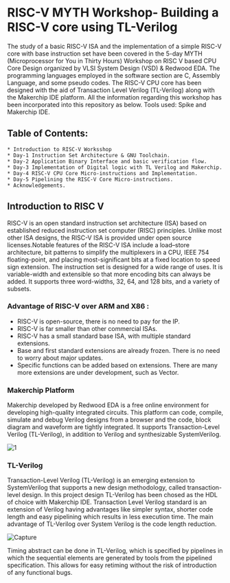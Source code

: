 # RISC-V MYTH Workshop- Building a RISC-V core using TL-Verilog
The study of a basic RISC-V ISA and the implementation of a simple RISC-V core with base instruction set have been covered in the 5-day MYTH (Microprocessor for You in Thirty Hours) Workshop on RISC V based CPU Core Design organized by VLSI System Design (VSD) & Redwood EDA. The programming languages employed in the software section are C, Assembly Language, and some pseudo codes. 
The RISC-V CPU core has been designed with the aid of Transaction Level Verilog (TL-Verilog) along with the Makerchip IDE platform. All the information regarding this workshop has been incorporated into this repository as below. Tools used: Spike and Makerchip IDE.

## Table of Contents:

```
* Introduction to RISC-V Worksshop
* Day-1 Instruction Set Architecture & GNU Toolchain.
* Day-2 Application Binary Interface and basic verification flow.
* Day-3 Implementation of Digital logic with TL Verilog and Makerchip.
* Day-4 RISC-V CPU Core Micro-instructions and Implementation.
* Day-5 Pipelining the RISC-V Core Micro-instructions.
* Acknowledgements.
```

## Introduction to RISC V
RISC-V is an open standard instruction set architecture (ISA) based on established reduced instruction set computer (RISC) principles. Unlike most other ISA designs, the RISC-V ISA is provided under open source licenses.Notable features of the RISC-V ISA include a load–store architecture, bit patterns to simplify the multiplexers in a CPU, IEEE 754 floating-point, and placing most-significant bits at a fixed location to speed sign extension. The instruction set is designed for a wide range of uses. It is variable-width and extensible so that more encoding bits can always be added. It supports three word-widths, 32, 64, and 128 bits, and a variety of subsets.

### Advantage of RISC-V over ARM and X86 :

* RISC-V is open-source, there is no need to pay for the IP.
* RISC-V is far smaller than other commercial ISAs.
* RISC-V has a small standard base ISA, with multiple standard extensions.
* Base and first standard extensions are already frozen. There is no need to worry about major updates.
* Specific functions can be added based on extensions. There are many more extensions are under development, such as Vector.

### Makerchip Platform
Makerchip developed by Redwood EDA is a free online environment for developing high-quality integrated circuits. This platform can code, compile, simulate and debug Verilog designs from a browser and the code, block diagram and waveform are tightly integrated. It supports Transaction-Level Verilog (TL-Verilog), in addition to Verilog and synthesizable SystemVerilog.

![1](https://user-images.githubusercontent.com/73126590/96647739-ddd30080-134b-11eb-897f-038b9f6cb3ff.PNG)

### TL-Verilog
Transaction-Level Verilog (TL-Verilog) is an emerging extension to SystemVerilog that supports a new design methodology, called transaction-level design. In this project design TL-Verilog has been chosed as the HDL of choice with Makerchip IDE. Transaction Level Verilog standard is an extension of Verilog having advantages like simpler syntax, shorter code length and easy pipelining which results in less execution time. The main advantage of TL-Verilog over System Verilog is the code length reduction.

![Capture](https://user-images.githubusercontent.com/73126590/96648011-53d76780-134c-11eb-9288-68a8121a6868.PNG)

Timing abstract can be done in TL-Verilog, which is specified by pipelines in which the sequential elements are generated by tools from the pipelined specification. This allows for easy retiming without the risk of introduction of any functional bugs.









